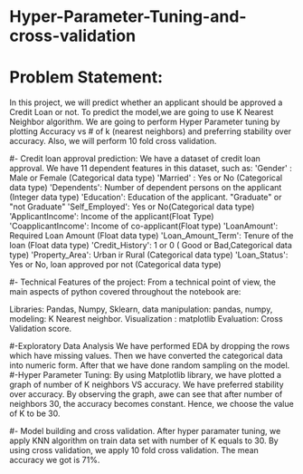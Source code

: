 # Hyper-Parameter-Tuning-and-cross-validation
# Problem Statement: 
In this project, we will predict whether an applicant should be approved a Credit Loan or not. To predict the model,we are going to use K Nearest Neighbor algorithm. We are going to perform Hyper Parameter tuning by plotting Accuracy vs # of k (nearest neighbors) and preferring stability over accuracy. Also, we will perform 10 fold cross validation. 

#- Credit loan approval prediction: We have a dataset of credit loan approval. We have 11 dependent features in this dataset, such as:
'Gender' : Male or Female (Categorical data type)
'Married' : Yes or No (Categorical data type)
'Dependents': Number of dependent persons on the applicant (Integer data type)
'Education': Education of the applicant. "Graduate" or "not Graduate"
'Self_Employed': Yes or No(Categorical data type)
'ApplicantIncome': Income of the applicant(Float Type)
'CoapplicantIncome': Income of co-applicant(Float type)
'LoanAmount': Required Loan Amount (Float data type)
'Loan_Amount_Term': Tenure of the loan (Float data type)
'Credit_History': 1 or 0 ( Good or Bad,Categorical data type)
'Property_Area': Urban ir Rural (Categorical data type)
'Loan_Status': Yes or No, loan approved por not (Categorical data type)

#- Technical Features of the project:
From a technical point of view, the main aspects of python covered throughout the notebook are:

Libraries: Pandas, Numpy, Sklearn,
data manipulation: pandas, numpy, 
modeling: K Nearest neighbor. 
Visualization : matplotlib
Evaluation: Cross Validation score. 

#-Exploratory Data Analysis 
We have performed EDA by dropping the rows which have missing values. Then we have converted the categorical data into numeric form.  After that we have done random sampling on the model. 
#-Hyper Parameter Tuning:
By using Matplotlib library, we have plotted a graph of number of K neighbors VS accuracy. We have preferred stability over accuracy. By observing the graph, awe can see that after number of neighbors 30, the accuracy becomes constant. Hence, we choose the value of K to be 30.

#- Model building and cross validation.
After hyper paramater tuning, we apply KNN algorithm on train data set with number of K equals to 30. By using cross validation, we apply 10 fold cross validation. The mean accuracy we got is 71%.

